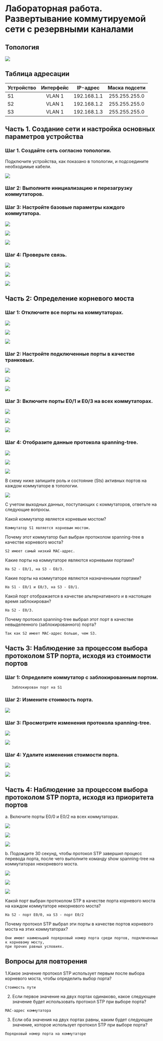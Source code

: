 # Лабораторная работа. Развертывание коммутируемой сети с резервными каналами
## Топология
![](https://github.com/pogodin2004/otusNetwork/blob/main/dz07/images/topology.png)
## Таблица адресации

| Устройство | Интерфейс | IP-адрес    | Маска подсети | 
| ---------- |:---------:|:-----------:|:-------------:|
| S1         | VLAN 1    | 192.168.1.1 | 255.255.255.0 |
| S2         | VLAN 1    | 192.168.1.2 | 255.255.255.0 |
| S3         | VLAN 1    | 192.168.1.3 | 255.255.255.0 |

## Часть 1. Создание сети и настройка основных параметров устройства

### Шаг 1. Создайте сеть согласно топологии.

   Подключите устройства, как показано в топологии, и подсоедините необходимые кабели.

![](img/my_topology.png)

### Шаг 2: Выполните инициализацию и перезагрузку коммутаторов.

### Шаг 3: Настройте базовые параметры каждого коммутатора.

![](img/s1_startup_config.png)

![](img/s2_startup_config.png)

![](img/s3_startup_config.png)

### Шаг 4: Проверьте связь.

![](img/ping_s1_s2.png)

![](img/ping_s1_s3.png)

![](img/ping_s2_s3.png)


## Часть 2: Определение корневого моста

### Шаг 1: Отключите все порты на коммутаторах.

![](img/s1_shutdown.png)

![](img/s2_shutdown.png)

![](img/s3_shutdown.png)
   
### Шаг 2: Настройте подключенные порты в качестве транковых.

![](img/s1_trunk_mode.png)

![](img/s2_trunk_mode.png)

![](img/s3_trunk_mode.png)


### Шаг 3: Включите порты E0/1 и E0/3 на всех коммутаторах.

![](img/s1_int_up.png)

![](img/s2_int_up.png)

![](img/s3_int_up.png)


### Шаг 4: Отобразите данные протокола spanning-tree.

![](img/s1_spa.png)

![](img/s2_spa.png)

![](img/s3_spa.png)

   В схему ниже запишите роль и состояние (Sts) активных портов на каждом коммутаторе в топологии.

![](img/stp_status.png)

   С учетом выходных данных, поступающих с коммутаторов, ответьте на следующие вопросы.


   Какой коммутатор является корневым мостом? 

```
Коммутатор S1 является корневым мостом.
```

   Почему этот коммутатор был выбран протоколом spanning-tree в качестве корневого моста?

```
S2 имеет самый низкий MAC-адрес.
```

   Какие порты на коммутаторе являются корневыми портами?

```
На S2 - E0/1, на S3 - E0/3.
```

   Какие порты на коммутаторе являются назначенными портами?

```
На S1 - E0/1 и E0/3, на S3 - E0/1.
```

   Какой порт отображается в качестве альтернативного и в настоящее время заблокирован?

```
На S2 - E0/3.
```

   Почему протокол spanning-tree выбрал этот порт в качестве невыделенного (заблокированного) порта?

```
Так как S2 имеет MAC-адрес больше, чем S3.
```

## Часть 3: Наблюдение за процессом выбора протоколом STP порта, исходя из стоимости портов

### Шаг 1: Определите коммутатор с заблокированным портом.

```
   Заблокирован порт на S1
```

### Шаг 2: Измените стоимость порта.

![](img/s2_change_cost.png)

### Шаг 3: Просмотрите изменения протокола spanning-tree.

![](img/s2_after.png)

![](img/s3_after.png)
   
### Шаг 4: Удалите изменения стоимости порта.

![](img/s2_second_change.png)

![](img/t_s3_after_second_change.png)

## Часть 4: Наблюдение за процессом выбора протоколом STP порта, исходя из приоритета портов

   a. Включите порты E0/0 и E0/2 на всех коммутаторах.

![](img/s1_all_int_up.png)

![](img/s2_all_int_up.png)

![](img/s3_all_int_up.png)

   b. Подождите 30 секунд, чтобы протокол STP завершил процесс перевода порта, после чего выполните команду show spanning-tree на коммутаторах некорневого моста. 

![](img/s1_spa_fin.png)

![](img/s2_spa_fin.png)

![](img/s3_spa_fin.png)

   Какой порт выбран протоколом STP в качестве порта корневого моста на каждом коммутаторе некорневого моста? 

```
На S2 - порт E0/0, на S3 - порт E0/2
```

   Почему протокол STP выбрал эти порты в качестве портов корневого моста на этих коммутаторах?

```
Они имеют наименьший порядковый номер порта среди портов, подключенных к корневому мосту,  
при прочих равных условиях.
```

## Вопросы для повторения

   1.Какое значение протокол STP использует первым после выбора корневого моста, чтобы определить выбор порта?

```
Стоимость пути
```

   2. Если первое значение на двух портах одинаково, какое следующее значение будет использовать протокол STP при выборе порта?

```
MAC-адрес коммутатора
```

   3. Если оба значения на двух портах равны, каким будет следующее значение, которое использует протокол STP при выборе порта?

```
Порядковый номер порта на коммутаторе
```
